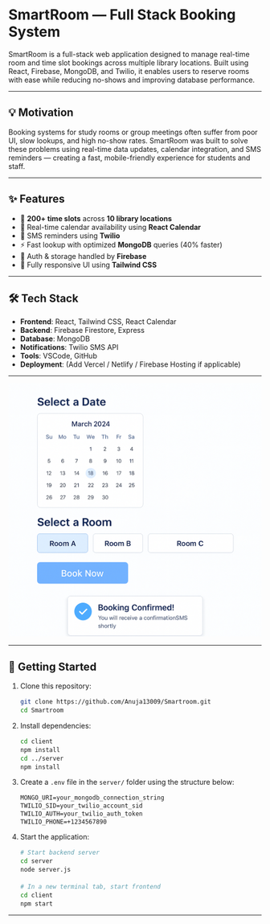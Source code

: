 # SmartRoom — Full Stack Booking System

SmartRoom is a full-stack web application designed to manage real-time room and time slot bookings across multiple library locations. Built using React, Firebase, MongoDB, and Twilio, it enables users to reserve rooms with ease while reducing no-shows and improving database performance.

---

## 💡 Motivation

Booking systems for study rooms or group meetings often suffer from poor UI, slow lookups, and high no-show rates. SmartRoom was built to solve these problems using real-time data updates, calendar integration, and SMS reminders — creating a fast, mobile-friendly experience for students and staff.

---

## ✨ Features

- 📅 **200+ time slots** across **10 library locations**
- 📆 Real-time calendar availability using **React Calendar**
- 💬 SMS reminders using **Twilio**
- ⚡ Fast lookup with optimized **MongoDB** queries (40% faster)
- 🔐 Auth & storage handled by **Firebase**
- 📱 Fully responsive UI using **Tailwind CSS**

---

## 🛠️ Tech Stack

- **Frontend**: React, Tailwind CSS, React Calendar  
- **Backend**: Firebase Firestore, Express  
- **Database**: MongoDB  
- **Notifications**: Twilio SMS API  
- **Tools**: VSCode, GitHub  
- **Deployment**: (Add Vercel / Netlify / Firebase Hosting if applicable)

---

![Demo](https://github.com/Anuja13009/Smartroom/blob/main/demo.gif)


---

## 🚀 Getting Started

1. Clone this repository:
   ```bash
   git clone https://github.com/Anuja13009/Smartroom.git
   cd Smartroom
   ```

2. Install dependencies:
   ```bash
   cd client
   npm install
   cd ../server
   npm install
   ```

3. Create a `.env` file in the `server/` folder using the structure below:
   ```env
   MONGO_URI=your_mongodb_connection_string
   TWILIO_SID=your_twilio_account_sid
   TWILIO_AUTH=your_twilio_auth_token
   TWILIO_PHONE=+1234567890
   ```

4. Start the application:
   ```bash
   # Start backend server
   cd server
   node server.js

   # In a new terminal tab, start frontend
   cd client
   npm start
   ```

---



